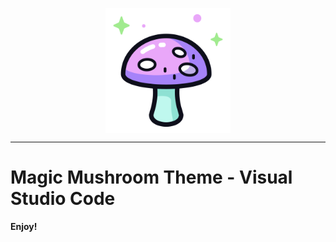 <p align="center" width="200">
   <img align="center" width="200" src="https://raw.githubusercontent.com/BraianVaylet/happy-mushroom-theme/main/assets/mushroom.png" />
</p>

---

# Magic Mushroom Theme - Visual Studio Code

**Enjoy!**

